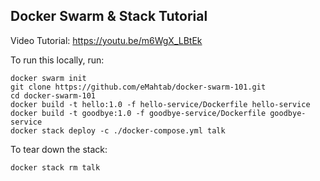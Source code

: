 ## Docker Swarm & Stack Tutorial

Video Tutorial: https://youtu.be/m6WgX_LBtEk

To run this locally, run:

```
docker swarm init
git clone https://github.com/eMahtab/docker-swarm-101.git
cd docker-swarm-101
docker build -t hello:1.0 -f hello-service/Dockerfile hello-service
docker build -t goodbye:1.0 -f goodbye-service/Dockerfile goodbye-service
docker stack deploy -c ./docker-compose.yml talk
```

To tear down the stack:
```
docker stack rm talk
```
